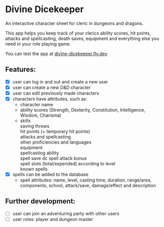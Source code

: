# Divine Dicekeeper 

An interactive character sheet for cleric in dungeons and dragons.

This app helps you keep track of your clerics ability scores, hit points, attacks and spellcasting, death saves, equipment and everything else you need in your role playing game.

You can test the app at [divine-dicekeeper.fly.dev](https://divine-dicekeeper.fly.dev/)

## Features:

- [x] user can log in and out and create a new user
- [x] user can create a new D&D character
- [x] user can edit previously made characters
- [x] characters have attributes, such as:  
   - character name  
   - ability scores (Strength, Dexterity, Constitution, Intelligence, Wisdom, Charisma)  
   - skills  
   saving throws  
   hit points (+ temporary hit points)  
   attacks and spellcasting  
   other proficiencies and languages  
   equipment  
   spellcasting ability  
   spell save dc spell attack bonus  
   spell slots (total/expended) according to level  
   known spells  
- [x] spells can be added to the database
	- spell attributes: name, level, casting time, duration, range/area, components, school, attack/save, damage/effect and description

## Further development:
- [ ] user can join an adventuring party with other users
- [ ] user roles: player and dungeon master
